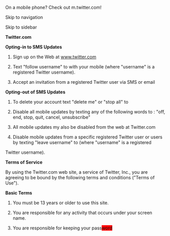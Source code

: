 
On a mobile phone? Check out m.twitter.com!


Skip to navigation


Skip to sidebar<span style="background-color: green;">


**Twitter.com**</span>


**Opting-in to SMS Updates**


1. Sign up on the Web at www.twitter.com


2. Text "follow username" to with your mobile (where "username" is a registered Twitter username).


3. Accept an invitation from a registered Twitter user via SMS or email


**Opting-out of SMS Updates**


1. To delete your account text "delete me" or "stop all" to


2. Disable all mobile updates by texting any of the following words to : "off, end, stop, quit, cancel, unsubscribe"


3. All mobile updates my also be disabled from the web at Twitter.com


4. Disable mobile updates from a specific registered Twitter user or users by texting "leave username" to (where "username" is a registered


Twitter username).


**Terms of Service**


By using the Twitter.com web site, a service of Twitter, Inc., you are agreeing to be bound by the following terms and conditions ("Terms of Use").


**Basic Terms**


1. You must be 13 years or older to use this site.


2. You are responsible for any activity that occurs under your screen name.


3. You are responsible for keeping your pass<span style="background-color: red;">word</span>


